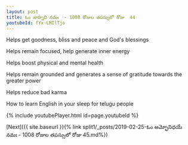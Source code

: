 ```yaml
---
layout: post
title: ఓం జాహ్నవి నమః  - 1008 రోజుల తపస్సులో రోజు  44
youtubeId: fYx-LMIlTjo
---
```

 
 
Helps get goodness, bliss and peace and God's blessings
 
Helps remain focused, help generate inner energy 
 
Helps boost physical and mental health 
 
Helps remain grounded and generates a sense of gratitude towards the greater power 
 
Helps reduce bad karma
 
How to learn English in your sleep for telugu people
 
 
 
 


{% include youtubePlayer.html id=page.youtubeId %}
 
[Next]({{ site.baseurl }}{% link split1/_posts/2019-02-25-ఓం అమ్భోనిధయే నమః  - 1008 రోజుల తపస్సులో రోజు  45.md%})
 
